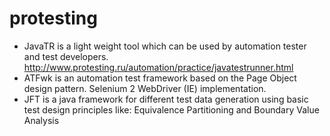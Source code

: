 protesting
==========
- JavaTR is a light weight tool which can be used by automation tester and test developers. http://www.protesting.ru/automation/practice/javatestrunner.html
- ATFwk is an automation test framework based on the Page Object design pattern. Selenium 2 WebDriver (IE) implementation.
- JFT is a java framework for different test data generation using basic test design principles like: Equivalence Partitioning and Boundary Value Analysis
